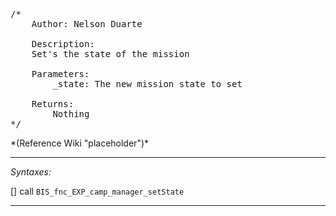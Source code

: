 <pre>/*
	Author: Nelson Duarte

	Description:
	Set's the state of the mission

	Parameters:
		_state: The new mission state to set

	Returns:
		Nothing
*/</pre>*(Reference Wiki "placeholder")*<!-- Remove this after fill-in -->


---
*Syntaxes:*

[] call `BIS_fnc_EXP_camp_manager_setState`

---
